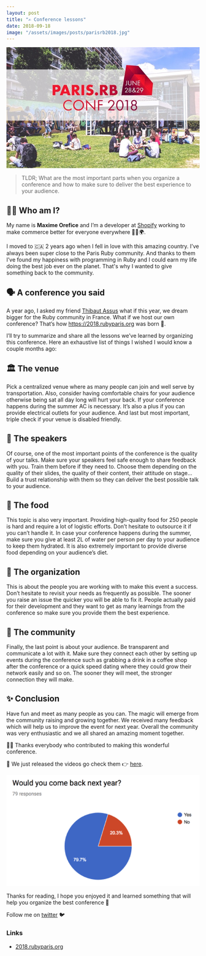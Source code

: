```yaml
---
layout: post
title: "✍️ Conference lessons"
date: 2018-09-18
image: "/assets/images/posts/parisrb2018.jpg"
---
```


![paris-rb-2018](/assets/images/posts/parisrb2018.jpeg)

> TLDR; What are the most important parts when you organize a conference and how to make sure to deliver the best experience to your audience.

## 👨‍💻 Who am I?

My name is __Maxime Orefice__ and I’m a developer at [Shopify](https://www.shopify.com/fr) working to make commerce better for everyone everywhere 🛒🚀🌍.

I moved to 🇨🇦 2 years ago when I fell in love with this amazing country. I’ve always been super close to the Paris Ruby community. And thanks to them I’ve found my happiness with programming in Ruby and I could earn my life doing the best job ever on the planet. That's why I wanted to give something back to the community.


## 🗣 A conference you said

A year ago, I asked my friend [Thibaut Assus](https://twitter.com/tibastral) what if this year, we dream bigger for the Ruby community in France. What if we host our own conference? That’s how https://2018.rubyparis.org was born 👶.

I’ll try to summarize and share all the lessons we’ve learned by organizing this conference. Here an exhaustive list of things I wished I would know a couple months ago:

## 🏛 The venue

Pick a centralized venue where as many people can join and well serve by transportation. Also, consider having comfortable chairs for your audience otherwise being sat all day long will hurt your back. If your conference happens during the summer AC is necessary. It’s also a plus if you can provide electrical outlets for your audience. And last but most important, triple check if your venue is disabled friendly.

## 📝 The speakers

Of course, one of the most important points of the conference is the quality of your talks. Make sure your speakers feel safe enough to share feedback with you. Train them before if they need to. Choose them depending on the quality of their slides, the quality of their content, their attitude on stage... Build a trust relationship with them so they can deliver the best possible talk to your audience.

## 🥖 The food

This topic is also very important. Providing high-quality food for 250 people is hard and require a lot of logistic efforts. Don’t hesitate to outsource it if you can’t handle it. In case your conference happens during the summer, make sure you give at least 2L of water per person per day to your audience to keep them hydrated. It is also extremely important to provide diverse food depending on your audience’s diet.

## 👥 The organization

This is about the people you are working with to make this event a success. Don’t hesitate to revisit your needs as frequently as possible. The sooner you raise an issue the quicker you will be able to fix it. People actually paid for their development and they want to get as many learnings from the conference so make sure you provide them the best experience.

## 🤱 The community

Finally, the last point is about your audience. Be transparent and communicate a lot with it. Make sure they connect each other by setting up events during the conference such as grabbing a drink in a coffee shop after the conference or a quick speed dating where they could grow their network easily and so on. The sooner they will meet, the stronger connection they will make.

## ✨ Conclusion

Have fun and meet as many people as you can. The magic will emerge from the community raising and growing together. We received many feedback which will help us to improve the event for next year. Overall the community was very enthusiastic and we all shared an amazing moment together.

🙇‍♂️ Thanks everybody who contributed to making this wonderful conference.

🎥 We just released the videos go check them 👉 [here](https://www.youtube.com/playlist?list=PLjyiiigeVQV_mHcSnJnw_1LR4nzGrdF4l).

![survey-paris-rb](/assets/images/posts/survey-paris-rb.png)

Thanks for reading, I hope you enjoyed it and learned something that will help you organize the best conference 🙏

Follow me on [twitter](goldenson_) 🐦


### Links

- [2018.rubyparis.org](https://2018.rubyparis.org)
